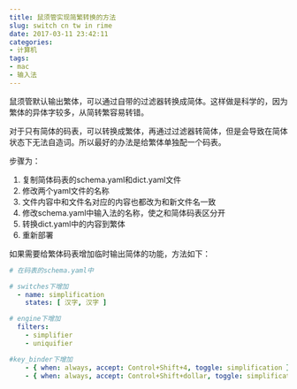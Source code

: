 ```yaml
---
title: 鼠须管实现简繁转换的方法
slug: switch cn tw in rime
date: 2017-03-11 23:42:11
categories:
- 计算机
tags:
- mac
- 输入法
---
```


鼠须管默认输出繁体，可以通过自带的过滤器转换成简体。这样做是科学的，因为繁体的异体字较多，从简转繁容易转错。

对于只有简体的码表，可以转换成繁体，再通过过滤器转简体，但是会导致在简体状态下无法自造词。所以最好的办法是给繁体单独配一个码表。

步骤为：

1. 复制简体码表的schema.yaml和dict.yaml文件
1. 修改两个yaml文件的名称
1. 文件内容中和文件名对应的内容也都改为和新文件名一致
1. 修改schema.yaml中输入法的名称，使之和简体码表区分开
1. 转换dict.yaml中的内容到繁体
1. 重新部署

如果需要给繁体码表增加临时输出简体的功能，方法如下：

```yaml
# 在码表的schema.yaml中

# switches下增加
  - name: simplification
    states: [ 汉字, 汉字 ]

# engine下增加
  filters:
    - simplifier
    - uniquifier

#key_binder下增加
    - { when: always, accept: Control+Shift+4, toggle: simplification }
    - { when: always, accept: Control+Shift+dollar, toggle: simplification }
```
